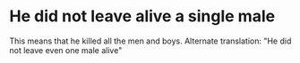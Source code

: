 # He did not leave alive a single male

This means that he killed all the men and boys. Alternate translation: "He did not leave even one male alive"

